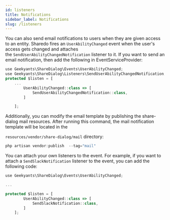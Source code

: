 ```yaml
---
id: listeners
title: Notifications
sidebar_label: Notifications
slug: /listeners
---
```


You can also send email notifications to users when they are given access to an entity. Sharedo fires an `UserAbilityChanged` event when the user's access gets changed and attaches the `SendUserAbilityChangedNotification` listener to it. If you want to send an email notification, then add the following in EventServiceProvider:

```jsx
use Geekyants\ShareDialog\Events\UserAbilityChanged;
use Geekyants\ShareDialog\Listeners\SendUserAbilityChangedNotification;
protected $listen = [
    ...
        UserAbilityChanged::class => [
            SendUserAbilityChangedNotification::class,
        ]

    ];
```

Additionally, you can modify the email template by publishing the share-dialog mail resources. After running this command, the mail notification template will be located in the

`resources/vendor/share-dialog/mail` directory:

```jsx
php artisan vendor:publish  --tag="mail"
```

You can attach your own listeners to the event. For example, if you want to attach a `SendSlackNotification` listener to the event, you can add the following code:

```jsx
use Geekyants\ShareDialog\Events\UserAbilityChanged;

...

protected $listen = [
        UserAbilityChanged::class => [
            SendSlackNotification::class,
        ]
    ];
```
